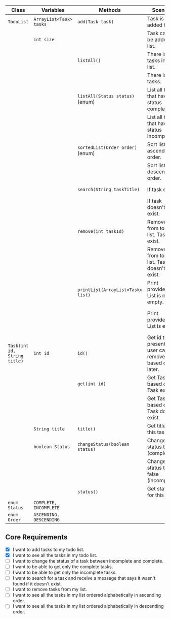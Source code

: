 | Class                        | Variables               | Methods                           | Scenario                                                        | Outputs                              |
|------------------------------|-------------------------|-----------------------------------|-----------------------------------------------------------------|--------------------------------------|
| `TodoList`                   | `ArrayList<Task> tasks` | `add(Task task)`                  | Task is added to list.                                          | true                                 |
|                              | `int size`              |                                   | Task can't be added to list.                                    | false                                |
|                              |                         | `listAll()`                       | There is tasks in todo list.                                    | List, all tasks                      |
|                              |                         |                                   | There is no tasks.                                              | Show message                         |
|                              |                         | `listAll(Status status)` (enum)   | List all tasks that have status completed.                      | List, only tasks that are complete   |
|                              |                         |                                   | List all tasks that have status incompleted.                    | List, only tasks that are incomplete |
|                              |                         | `sortedList(Order order)` (enum)  | Sort list in ascending order.                                   | Sorted list, ascending               |
|                              |                         |                                   | Sort list in descending order.                                  | Sorted list, descending              |
|                              |                         | `search(String taskTitle)`        | If task exist.                                                  | true; Show task                      |
|                              |                         |                                   | If task doesn't exist.                                          | false; Show error message            |
|                              |                         | `remove(int taskId)`              | Remove task from todo list. Task exist.                         | true                                 |
|                              |                         |                                   | Remove task from todo list. Task doesn't exist.                 | false                                |
|                              |                         | `printList(ArrayList<Task> list)` | Print provided list. List is not empty.                         | Printed list                         |
|                              |                         |                                   | Print provided list. List is empty.                             | Printed empty list with message      |
| `Task(int id, String title)` | `int id`                | `id()`                            | Get id to present id so user can remove task based on id later. |                                      |
|                              |                         | `get(int id)`                     | Get Task based on id. Task exists.                              | Task                                 |
|                              |                         |                                   | Get Task based on id. Task doesn't exist.                       | null                                 |
|                              | `String title`          | `title()`                         | Get title of this task.                                         | String                               |
|                              | `boolean Status`        | `changeStatus(boolean status)`    | Change status to true (complete).                               | -                                    |
|                              |                         |                                   | Change status to false (incomplete).                            | -                                    |
|                              |                         | `status()`                        | Get status for this task.                                       | true/false                           |
| `enum Status`                | `COMPLETE, INCOMPLETE`  |                                   |                                                                 |                                      |
| `enum Order`                 | `ASCENDING, DESCENDING` |                                   |                                                                 |                                      |


## Core Requirements
- [x] I want to add tasks to my todo list.
- [x] I want to see all the tasks in my todo list.
- [ ] I want to change the status of a task between incomplete and complete.
- [ ] I want to be able to get only the complete tasks.
- [ ] I want to be able to get only the incomplete tasks.
- [ ] I want to search for a task and receive a message that says it wasn't found if it doesn't exist.
- [ ] I want to remove tasks from my list.
- [ ] I want to see all the tasks in my list ordered alphabetically in ascending order.
- [ ] I want to see all the tasks in my list ordered alphabetically in descending order.